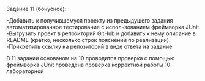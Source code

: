Задание 11 (бонусное):

-Добавить к получившемуся проекту из предыдущего задания автоматизированное тестирование с использованием фреймворка JUnit
-Выгрузить проект в репозиторий GitHub и добавить к нему описание в README (кратко, несколько строк пояснений по реализации)
-Прикрепить ссылку на репозиторий в виде ответа на задание

В 11 задании основаном на 10 проводится проверка с помощью фреймворка JUnit проведена проверка корректной работы 10 лабораторной 